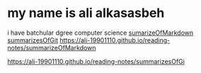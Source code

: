 # my name is ali alkasasbeh 
i have batchular dgree computer science
[sumarizeOfMarkdown](https://ali-19901110.github.io/reading-notes/summarizeOfMarkdown)
[summarizesOfGit]()
https://ali-19901110.github.io/reading-notes/summarizeOfMarkdown

https://ali-19901110.github.io/reading-notes/summarizesOfGi